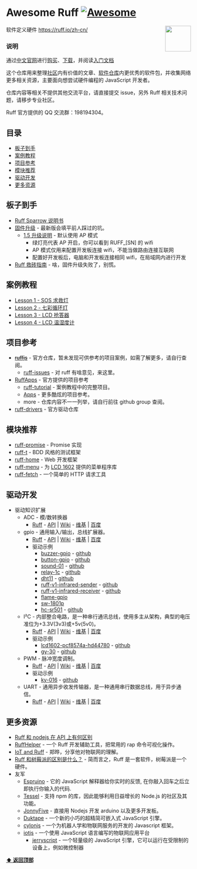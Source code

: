# Awesome Ruff [![Awesome](https://cdn.rawgit.com/sindresorhus/awesome/d7305f38d29fed78fa85652e3a63e154dd8e8829/media/badge.svg)](https://github.com/sindresorhus/awesome)

[<img src="https://avatars2.githubusercontent.com/u/18478875?v=3&s=200" align="right" width="70">](https://ruff.io/zh-cn/)

软件定义硬件 https://ruff.io/zh-cn/

### 说明

通过[中文官网](https://ruff.io/zh-cn/)进行[购买](http://detail.koudaitong.com/show/goods?alias=35wmug7n0nrzf)、[下载](https://ruff.io/zh-cn/docs/download.html)，并阅读[入门文档](https://ruff.io/zh-cn/docs/)

这个仓库用来整理[社区](http://community.ruff.io/)内有价值的文章、[软件仓库](https://rap.ruff.io/)内更优秀的软件包，并收集网络更多相关资源，主要面向想尝试硬件编程的 JavaScript 开发者。

仓库内容等相关不提供其他交流平台，请直接提交 issue，另外 Ruff 相关技术问题，请移步专业社区。

Ruff 官方提供的 QQ 交流群：198194304。

## 目录

* [板子到手](#板子到手)
* [案例教程](#案例教程)
* [项目参考](#项目参考)
* [模块推荐](#模块推荐)
* [驱动开发](#驱动开发)
* [更多资源](#更多资源)

## 板子到手

* [Ruff Sparrow 说明书](https://ruff.io/zh-cn/sparrow/index.html)
* [固件升级](https://ruff.io/zh-cn/docs/firmware-upgrade.html) - 最新版会填平前人踩过的坑。
  * [1.5 升级说明](http://community.ruff.io/t/ruff-ap/460) - 默认使用 AP 模式
    * 绿灯亮代表 AP 开启，你可以看到 RUFF_[SN] 的 wifi
    * AP 模式仅用来配置开发板连接 wifi，不能当做路由连接互联网
    * 配置好开发板后，电脑和开发板连接相同 wifi，在局域网内进行开发
* [Ruff 救砖指南](http://community.ruff.io/t/ruff/303) - 啥，固件升级失败了，别慌。

## 案例教程

* [Lesson 1 - SOS 求救灯](http://community.ruff.io/t/ruff-lesson-1-sos/403)
* [Lesson 2 - 七彩循环灯](http://community.ruff.io/t/ruff-lesson-2/410)
* [Lesson 3 - LCD 抢答器](http://community.ruff.io/t/ruff-lesson-3-lcd/420)
* [Lesson 4 - LCD 温湿度计](http://community.ruff.io/t/ruff-lesson-4-lcd/451)

## 项目参考

* [~~ruffjs~~](https://github.com/ruffjs) - 官方仓库，暂未发现可供参考的项目案例，如需了解更多，请自行查阅。
  * [ruff-issues](https://github.com/ruffjs/ruff-issues/issues) - 对 ruff 有啥意见，来这里。
* [RuffApps](https://github.com/RuffApps) - 官方提供的项目参考
  * [ruff-tutorial](https://github.com/RuffApps/ruff-tutorial) - 案例教程中的完整项目。
  * [Apps](https://github.com/RuffApps/Apps) - 更多酷炫的项目参考。
  * more - 仓库内容不一一列举，请自行前往 github group 查阅。
* [ruff-drivers](https://github.com/ruff-drivers) - 官方驱动仓库

## 模块推荐

* [ruff-promise](https://github.com/vilic/ruff-promise) - Promise 实现
* [ruff-t](https://github.com/vilic/ruff-t) - BDD 风格的测试框架
* [ruff-home](https://github.com/vilic/ruff-home) - Web 开发框架
* [ruff-menu](https://github.com/vilic/ruff-menu) - 为 [LCD 1602](https://rap.ruff.io/devices/LCD1602-02) 提供的菜单程序库
* [ruff-fetch](https://github.com/vilic/ruff-fetch) - 一个简单的 HTTP 请求工具

## 驱动开发

* 驱动知识扩展
  * ADC - 模/数转换器
    * [Ruff](https://ruff.io/zh-cn/docs/adc.html) - [API](https://ruff.io/zh-cn/api/adc.html) | [Wiki](https://en.wikipedia.org/wiki/Analog-to-digital_converter) - [维基](https://zh.wikipedia.org/wiki/%E9%A1%9E%E6%AF%94%E6%95%B8%E4%BD%8D%E8%BD%89%E6%8F%9B%E5%99%A8) | [百度](http://baike.baidu.com/subview/204037/8092697.htm#viewPageContent)
  * gpio - 通用输入/输出，总线扩展器。
    * [Ruff](https://ruff.io/zh-cn/docs/gpio.html) - [API](https://ruff.io/zh-cn/api/gpio.html) | [Wiki](https://en.wikipedia.org/wiki/General-purpose_input/output) - [维基](https://zh.wikipedia.org/wiki/GPIO) | [百度](http://baike.baidu.com/link?url=rdTNDO9sHHJKV2GFSOYmO0hxnNLlT7ZHVD76uU-CplBar6l8ER02ixb6_F0Wqz6X3jdnsUXlWOg6zJdFUETgSq)
    * 驱动示例
      * [buzzer-gpio](https://rap.ruff.io/raps/buzzer-gpio) - [github](https://github.com/ruff-drivers/buzzer-gpio.git)
      * [button-gpio](https://rap.ruff.io/raps/button-gpio) - [github](https://github.com/ruff-drivers/button-gpio.git)
      * [sound-01](https://rap.ruff.io/raps/sound-01) - [github](https://github.com/ruff-drivers/sound-01.git)
      * [relay-1c](https://rap.ruff.io/raps/relay-1c) - [github](https://github.com/ruff-drivers/relay-1c.git)
      * [dht11](https://rap.ruff.io/raps/dht11) - [github](https://github.com/ruff-drivers/dht11.git)
      * [ruff-v1-infrared-sender](https://rap.ruff.io/raps/ruff-v1-infrared-sender) - [github](https://github.com/ruff-drivers/ruff-v1-infrared-sender.git)
      * [ruff-v1-infrared-receiver](https://rap.ruff.io/raps/ruff-v1-infrared-receiver) - [github](https://github.com/ruff-drivers/ruff-v1-infrared-receiver.git)
      * [flame-gpio](https://rap.ruff.io/raps/flame-gpio)
      * [sw-1801p](https://rap.ruff.io/raps/sw-1801p)
      * [hc-sr501](https://rap.ruff.io/raps/hc-sr501) - [github](https://github.com/ruff-drivers/hc-sr501.git)
  * I²C - 内部整合电路，是一种串行通讯总线，使用多主从架构，典型的电压准位为+3.3V(3v3)或+5v(5v0)。
    * [Ruff](https://ruff.io/zh-cn/docs/i2c.html) - [API](https://ruff.io/zh-cn/api/i2c.html) | [Wiki](https://en.wikipedia.org/wiki/I%C2%B2C) - [维基](https://zh.wikipedia.org/wiki/I%C2%B2C) | [百度](http://baike.baidu.com/link?url=nQ4qTtTKtXeJ9Xe0xDnXMxGuKgbGPCIamWANIo6rueECCAOS31DDJoaJ2i7n-PNVqVuolSyUa-Zr2S0MDIpsgK)
    * 驱动示例
      * [lcd1602-pcf8574a-hd44780](https://rap.ruff.io/raps/lcd1602-pcf8574a-hd44780) - [github](https://github.com/ruff-drivers/lcd1602-pcf8574a-hd44780)
      * [gy-30](https://rap.ruff.io/raps/gy-30) - [github](https://github.com/ruff-drivers/gy-30.git)
  * PWM - 脉冲宽度调制。
    * [Ruff](https://ruff.io/zh-cn/docs/pwm.html) - [API](https://ruff.io/zh-cn/api/pwm.html) | [Wiki](https://en.wikipedia.org/wiki/Pulse-width_modulation) - [维基](https://zh.wikipedia.org/wiki/%E8%84%88%E8%A1%9D%E5%AF%AC%E5%BA%A6%E8%AA%BF%E8%AE%8A) | [百度](http://baike.baidu.com/link?url=p1rsOVGtv6fFufJlrNyrftrdLuUJggFW0qagCM1osj7LPh498aT9lhL_q4v4wPgUQym7KkHufkx-Epu9aLKoQrKy5IsNv6rAOEy2wO9KxqX_t4nwW5x3nivXLWNAnH0XhD-P4xeufS7fWdMwBbuOSK)
    * 驱动示例
      * [ky-016](https://rap.ruff.io/raps/ky-016) - [github](https://github.com/ruff-drivers/ky-016.git)
  * UART - 通用异步收发传输器，是一种通用串行数据总线，用于异步通信。
    * [Ruff](https://ruff.io/zh-cn/docs/uart.html) - [API](https://ruff.io/zh-cn/api/uart.html) | [Wiki](https://en.wikipedia.org/wiki/Universal_asynchronous_receiver/transmitter) - [维基](https://zh.wikipedia.org/wiki/UART) | [百度](http://baike.baidu.com/link?url=TA4wQAJrCxf_cFoUxXd_XtDEPgIbLZJvCOXzC4jt-XYomOvp6YaVbSIwZ4ocMXpLoDGgl5jskuJGlOg10hjug_)

## 更多资源

* [Ruff 和 nodejs 在 API 上有何区别](./Ruff-vs-Nodejs-of-API.md)
* [RuffHelper](https://github.com/runinspring/ruffhelper) - 一个 Ruff 开发辅助工具，把常用的 rap 命令可视化操作。
* [IoT and Ruff](https://codetimecn.com/episodes/iot) - 郑晔，分享他对物联网的理解。
* [Ruff 和树莓派的区别是什么？](https://www.zhihu.com/question/46707793) - 简而言之，Ruff 是一套软件，树莓派是一个硬件。
* 友军
  * [Espruino](http://www.espruino.com/) - 它的 JavaScript 解释器给你实时的反馈, 在你敲入回车之后立即执行你输入的代码.
  * [Tessel](https://tessel.io/) - 支持 npm 的库，因此能够利用日益增长的 Node.js 的社区及其功能。
  * [JonnyFive](http://johnny-five.io/) - 直接用 Nodejs 开发 arduino 以及更多开发板。
  * [Duktape](http://www.duktape.org/) - 一个新的小巧的超精简可嵌入式 JavaScript 引擎。
  * [cylonjs](https://cylonjs.com/) - 一个为机器人学和物联网服务的开发的 Javascript 框架。
  * [iotjs](www.iotjs.net) - 一个使用 JavaScript 语言编写的物联网应用平台
    * [jerryscript](https://github.com/Samsung/jerryscript) - 一个轻量级的 JavaScript 引擎，它可以运行在受限制的设备上，例如微控制器

**[⬆ 返回顶部](#目录)**
